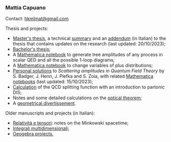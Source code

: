 ### Mattia Capuano

Contact: hkmlmat@gmail.com

Thesis and projects:

<ul>
  <li><a href="MastersThesis.pdf" class="image fit">Master's thesis</a>, a technical <a href="Summary_of_MSc.pdf">summary</a> and an <a href="Parerga_e_paralipomena.pdf">addendum</a> (in Italian) to the thesis that contains updates on the research (last updated: 20/10/2023);</li>
  <li><a href="BachelorThesis.pdf" class="image fit">Bachelor's thesis</a>;</li>
  <li>A <a href="https://github.com/mtcapuano/ScalarQEDAmplitudes" class="image fit">Mathematica notebook</a> to generate tree amplitudes of any process in scalar QED and all the possible 1-loop diagrams;</li>
  <li>A <a href="https://github.com/mtcapuano/PlusDistributionsVariableChange" class= "image fit">Mathematica notebook</a> to change variables of plus distributions;</li>
  <li><a href="Solutions_to_Scattering_Amplitudes.pdf">Personal solutions</a> to <i>Scattering amplitudes in Quantum Field Theory</i> by S. Badger, J. Henn, J. Plefka and S. Zoia, with related <a href="https://github.com/mtcapuano/SolsTOscatteringAmpl">Mathematica notebooks</a> (last updated: 15/10/2023);</li>
  <li><a href="QCD%20splitting%20function%20calculation.pdf" class="image fit">Calculation</a> of the QCD splitting function with an introduction to partonic DIS;</li>
  <li>Notes and some detailed calculations on the <a href="The_optical_theorem.pdf" class="image fit">optical theorem</a>;</li>
  <li>A <a href="The_optimal_hours_to_tilt_sun_umbrellas__a_geometry_problem.pdf" class="image fit">geometrical divertissement</a>.</li>

</ul>

Older manuscripts and projects (in Italian):
<ul>
  <li><a href="Relativita_e_tensori.pdf" class="image fit">Relatività e tensori</a>: notes on the Minkowski spacetime;</li>
  <li><a href="Integrali_multidimensionali.pdf" class="image fit">Integrali multidimensionali;</a></li>
  <li><a href="https://www.geogebra.org/u/mattiacapuano" class="image fit">Geogebra projects.</a></li>
</ul>
